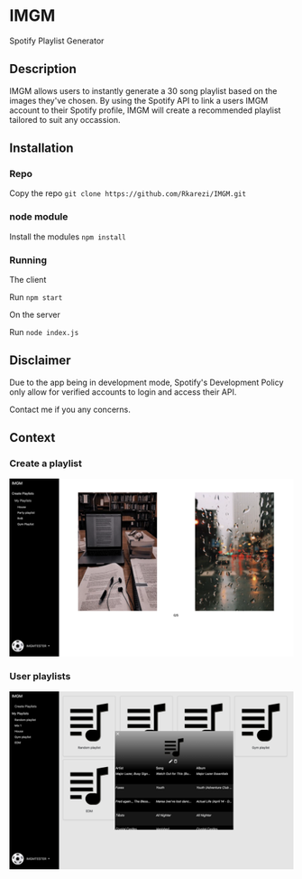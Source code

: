 # IMGM

Spotify Playlist Generator

## Description

IMGM allows users to instantly generate a 30 song playlist based on the images they've chosen. By using the Spotify API to link a users IMGM account to their Spotify profile, IMGM will create a recommended playlist tailored to suit any occassion.

## Installation

### Repo

Copy the repo `git clone https://github.com/Rkarezi/IMGM.git`

### node module

Install the modules `npm install`

### Running

The client

Run `npm start`

On the server

Run `node index.js`

## Disclaimer

Due to the app being in development mode, Spotify's Development Policy only allow for verified accounts to login and access their API.

Contact me if you any concerns.

## Context

### Create a playlist

![creation](/images/creation.png)

### User playlists

![playlists](/images/playlist.png)
